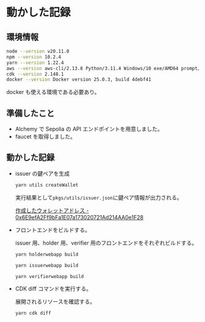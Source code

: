 # 動かした記録

## 環境情報

```bash
node --version v20.11.0
npm --version 10.2.4
yarn --version 1.22.4
aws --version aws-cli/2.13.8 Python/3.11.4 Windows/10 exe/AMD64 prompt/off
cdk --version 2.148.1
docker --version Docker version 25.0.3, build 4debf41
```

docker も使える環境である必要あり。

## 準備したこと

- Alchemy で Sepolia の API エンドポイントを用意しました。
- faucet を取得しました。

## 動かした記録

- issuer の鍵ペアを生成

  ```bash
  yarn utils createWallet
  ```

  実行結果として`pkgs/utils/issuer.json`に鍵ペア情報が出力される。
  
  [作成したウォレットアドレス - 0x6E9efA2Ff9bFa1E07a173020721Ad214AA0e1F28](https://sepolia.etherscan.io/address/0x6E9efA2Ff9bFa1E07a173020721Ad214AA0e1F28)

- フロントエンドをビルドする。

  issuer 用、holder 用、verifier 用のフロントエンドをそれぞれビルドする。

  ```bash
  yarn holderwebapp build
  ```

  ```bash
  yarn issuerwebapp build
  ```

  ```bash
  yarn verifierwebapp build
  ```

- CDK diff コマンドを実行する。

  展開されるリソースを確認する。

  ```bash
  yarn cdk diff
  ```
